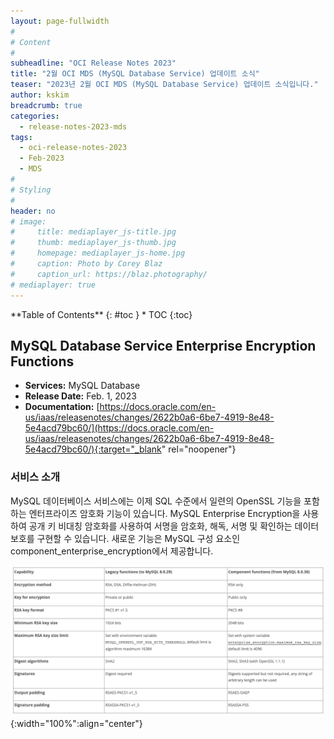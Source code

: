 ```yaml
---
layout: page-fullwidth
#
# Content
#
subheadline: "OCI Release Notes 2023"
title: "2월 OCI MDS (MySQL Database Service) 업데이트 소식"
teaser: "2023년 2월 OCI MDS (MySQL Database Service) 업데이트 소식입니다."
author: kskim
breadcrumb: true
categories:
  - release-notes-2023-mds
tags:
  - oci-release-notes-2023
  - Feb-2023
  - MDS
#
# Styling
#
header: no
# image:
#     title: mediaplayer_js-title.jpg
#     thumb: mediaplayer_js-thumb.jpg
#     homepage: mediaplayer_js-home.jpg
#     caption: Photo by Corey Blaz
#     caption_url: https://blaz.photography/
# mediaplayer: true
---
```


<div class="panel radius" markdown="1">
**Table of Contents**
{: #toc }
*  TOC
{:toc}
</div>

## MySQL Database Service Enterprise Encryption Functions
* **Services:** MySQL Database
* **Release Date:** Feb. 1, 2023
* **Documentation:** [https://docs.oracle.com/en-us/iaas/releasenotes/changes/2622b0a6-6be7-4919-8e48-5e4acd79bc60/](https://docs.oracle.com/en-us/iaas/releasenotes/changes/2622b0a6-6be7-4919-8e48-5e4acd79bc60/){:target="_blank" rel="noopener"}

### 서비스 소개
MySQL 데이터베이스 서비스에는 이제 SQL 수준에서 일련의 OpenSSL 기능을 포함하는 엔터프라이즈 암호화 기능이 있습니다. MySQL Enterprise Encryption을 사용하여 공개 키 비대칭 암호화를 사용하여 서명을 암호화, 해독, 서명 및 확인하는 데이터 보호를 구현할 수 있습니다. 새로운 기능은 MySQL 구성 요소인 component_enterprise_encryption에서 제공합니다.

![](/assets/img/infrastructure/2023/release-note/SCR-20230303-c31.png){:width="100%":align="center"}